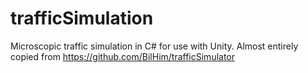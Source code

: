 # trafficSimulation
Microscopic traffic simulation in C# for use with Unity. Almost entirely copied from https://github.com/BilHim/trafficSimulator
